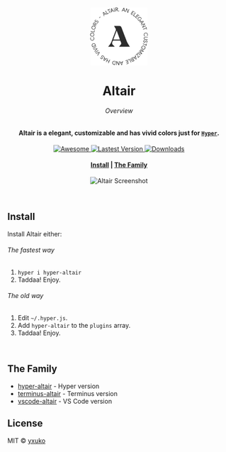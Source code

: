 <h1 align="center">
  <a href="https://github.com/yxuko/hyper-altair">
    <img alt="Altair" src="https://raw.githubusercontent.com/altair-theme/.github/main/assets/logo.svg?sanitize=true" width="130">
  </a>
  <br>
  <br>
  Altair
</h1>

<h6 align="center">Overview</h6>
<h4 align="center">
  Altair is a elegant, customizable and has vivid colors just for <a href="https://github.com/zeit/hyper" target="_blank"><code>Hyper</code></a>.
</h4>

<p align="center">
  <a href="https://github.com/bnb/awesome-hyper">
    <img src="https://img.shields.io/badge/awesome-hyper-a081a0.svg?longCache=true&style=for-the-badge"
      alt="Awesome" />
  </a>
  <a href="https://www.npmjs.com/package/hyper-altair">
    <img src="https://img.shields.io/npm/v/hyper-altair/latest.svg?style=for-the-badge"
      alt="Lastest Version" />
  </a>
  <a href="https://www.npmjs.com/package/hyper-altair">
    <img src="https://img.shields.io/npm/dt/hyper-altair.svg?style=for-the-badge"
      alt="Downloads" />
  </a>
</p>

<div align="center">
  <h4>
    <a href="#install">Install</a> |
    <a href="#the-family">The Family</a>
  </h4>
</div>

<p align="center">
  <img alt="Altair Screenshot" src="https://raw.githubusercontent.com/yxuko/hyper-altair/master/assets/screenshot.png" width="800">
</p>

<br>

## Install

Install Altair either:

###### The fastest way

1. `hyper i hyper-altair`
2. Taddaa! Enjoy.

###### The old way

1. Edit `~/.hyper.js`.
2. Add `hyper-altair` to the `plugins` array.
3. Taddaa! Enjoy.

<br>

## The Family

- [hyper-altair](https://github.com/yxuko/hyper-altair) - Hyper version
- [terminus-altair](https://github.com/yxuko/terminus-altair) - Terminus version
- [vscode-altair](https://github.com/yxuko/vscode-altair) - VS Code version

## License

MIT © [yxuko](https://github.com/yxuko)
